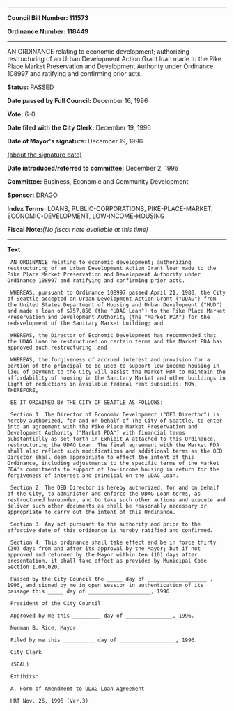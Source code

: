 

********

**Council Bill Number: 111573**
   
**Ordinance Number: 118449**
********

 AN ORDINANCE relating to economic development; authorizing restructuring of an Urban Development Action Grant loan made to the Pike Place Market Preservation and Development Authority under Ordinance 108997 and ratifying and confirming prior acts.

**Status:** PASSED
   
**Date passed by Full Council:** December 16, 1996
   
**Vote:** 6-0
   
**Date filed with the City Clerk:** December 19, 1996
   
**Date of Mayor's signature:** December 19, 1996
   
[(about the signature date)](/~public/approvaldate.htm)
   
   
   
**Date introduced/referred to committee:** December 2, 1996
   
**Committee:** Business, Economic and Community Development
   
**Sponsor:** DRAGO
   
   
**Index Terms:** LOANS, PUBLIC-CORPORATIONS, PIKE-PLACE-MARKET, ECONOMIC-DEVELOPMENT, LOW-INCOME-HOUSING

**Fiscal Note:**_(No fiscal note available at this time)_

********

**Text**
   
```
 AN ORDINANCE relating to economic development; authorizing restructuring of an Urban Development Action Grant loan made to the Pike Place Market Preservation and Development Authority under Ordinance 108997 and ratifying and confirming prior acts.

 WHEREAS, pursuant to Ordinance 108997 passed April 21, 1980, the City of Seattle accepted an Urban Development Action Grant ("UDAG") from the United States Department of Housing and Urban Development ("HUD") and made a loan of $757,850 (the "UDAG Loan") to the Pike Place Market Preservation and Development Authority (the "Market PDA") for the redevelopment of the Sanitary Market building; and

 WHEREAS, the Director of Economic Development has recommended that the UDAG Loan be restructured on certain terms and the Market PDA has approved such restructuring; and

 WHEREAS, the forgiveness of accrued interest and provision for a portion of the principal to be used to support low-income housing in lieu of payment to the City will assist the Market PDA to maintain the affordability of housing in the Sanitary Market and other buildings in light of reductions in available federal rent subsidies; NOW, THEREFORE,

 BE IT ORDAINED BY THE CITY OF SEATTLE AS FOLLOWS:

 Section 1. The Director of Economic Development ("OED Director") is hereby authorized, for and on behalf of The City of Seattle, to enter into an agreement with the Pike Place Market Preservation and Development Authority ("Market PDA") with financial terms substantially as set forth in Exhibit A attached to this Ordinance, restructuring the UDAG Loan. The final agreement with the Market PDA shall also reflect such modifications and additional terms as the OED Director shall deem appropriate to effect the intent of this Ordinance, including adjustments to the specific terms of the Market PDA's commitments to support of low-income housing in return for the forgiveness of interest and principal on the UDAG Loan.

 Section 2. The OED Director is hereby authorized, for and on behalf of the City, to administer and enforce the UDAG Loan terms, as restructured hereunder, and to take such other actions and execute and deliver such other documents as shall be reasonably necessary or appropriate to carry out the intent of this Ordinance.

 Section 3. Any act pursuant to the authority and prior to the effective date of this ordinance is hereby ratified and confirmed.

 Section 4. This ordinance shall take effect and be in force thirty (30) days from and after its approval by the Mayor; but if not approved and returned by the Mayor within ten (10) days after presentation, it shall take effect as provided by Municipal Code Section 1.04.020.

 Passed by the City Council the _____ day of ___________________ , 1996, and signed by me in open session in authentication of its passage this _____ day of ____________________, 1996.

 President of the City Council

 Approved by me this _________ day of _______________, 1996.

 Norman B. Rice, Mayor

 Filed by me this __________ day of __________________, 1996.

 City Clerk

 (SEAL)

 Exhibits:

 A. Form of Amendment to UDAG Loan Agreement

 HRT Nov. 26, 1996 (Ver.3)

```
